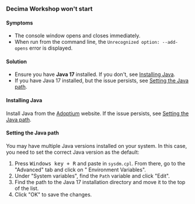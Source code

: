 ### Decima Workshop won't start

#### Symptoms

- The console window opens and closes immediately.
- When run from the command line, the `Unrecognized option: --add-opens` error is displayed.

#### Solution

- Ensure you have **Java 17** installed. If you don't, see [Installing Java](#installing-java).
- If you have Java 17 installed, but the issue persists, see [Setting the Java path](#setting-the-java-path).

#### Installing Java

Install Java from the [Adoptium](https://adoptium.net/temurin/releases/?package=jre&arch=x64&version=17) website.
If the issue persists, see [Setting the Java path](#setting-the-java-path).

#### Setting the Java path

You may have multiple Java versions installed on your system. In this case, you need to set the correct Java version as
the default:

1. Press <kbd>Windows key + R</kbd> and paste in `sysdm.cpl`. From there, go to the "Advanced" tab and click on "
   Environment Variables".
2. Under "System variables", find the `Path` variable and click "Edit".
3. Find the path to the Java 17 installation directory and move it to the top of the list.
4. Click "OK" to save the changes.
